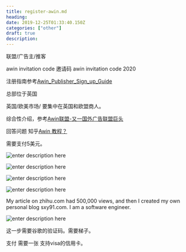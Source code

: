 ```yaml
---
title: register-awin.md
heading: 
date: 2019-12-25T01:33:40.150Z
categories: ["other"]
draft: true
description: 
---
```


联盟/广告主/推客

awin invitation code 邀请码
awin invitation code 2020

注册指南参考[Awin_Publisher_Sign_up_Guide](https://wiki.awin.com/index.php/File:Awin_Publisher_Sign_up_Guide_(CN).pdf)

总部位于英国

英国/欧美市场/
要集中在英国和欧盟商人。

综合性介绍，参考[Awin联盟-又一国外广告联盟巨头](https://minghao88.com/awin%E8%81%94%E7%9B%9F)

回答问题 知乎[Awin 教程？](https://www.zhihu.com/question/276895138)

需要支付5美元。

![enter description here](https://gitee.com/smile365/blogimg/raw/master/sxy91/1577238361502.png)

![enter description here](https://gitee.com/smile365/blogimg/raw/master/sxy91/1577238536228.png)

![enter description here](https://gitee.com/smile365/blogimg/raw/master/sxy91/1577238850670.png)

![enter description here](https://gitee.com/smile365/blogimg/raw/master/sxy91/1577239141002.png)

My article on zhihu.com had 500,000 views, and then I created my own personal blog sxy91.com. I am a software engineer.

![enter description here](https://gitee.com/smile365/blogimg/raw/master/sxy91/1577240481174.png)

这一步需要谷歌的验证码。需要梯子。


支付 需要一张 支持visa的信用卡。